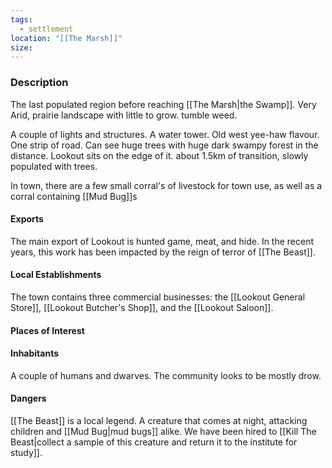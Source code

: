 ```yaml
---
tags:
  - settlement
location: "[[The Marsh]]"
size:
---
```


### Description

The last populated region before reaching [[The Marsh|the Swamp]].
Very Arid, prairie landscape with little to grow. tumble weed.

A couple of lights and structures. A water tower. Old west yee-haw flavour. One strip of road. Can see huge trees with huge dark swampy forest in the distance. Lookout sits on the edge of it. about 1.5km of transition, slowly populated with trees.

In town, there are a few small corral's of livestock for town use, as well as a corral containing [[Mud Bug]]s

#### Exports

The main export of Lookout is hunted game, meat, and hide. In the recent years, this work has been impacted by the reign of terror of [[The Beast]].

#### Local Establishments

The town contains three commercial businesses: the [[Lookout General Store]], [[Lookout Butcher's Shop]], and the [[Lookout Saloon]].

#### Places of Interest

#### Inhabitants
A couple of humans and dwarves. The community looks to be mostly drow. 

#### Dangers
[[The Beast]] is a local legend. A creature that comes at night, attacking children and [[Mud Bug|mud bugs]] alike.
We have been hired to [[Kill The Beast|collect a sample of this creature and return it to the institute for study]].
